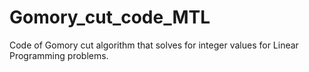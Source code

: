 # Gomory_cut_code_MTL

Code of Gomory cut algorithm that solves for integer values for Linear Programming problems.
